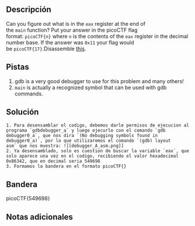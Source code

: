 ## Descripción

Can you figure out what is in the `eax` register at the end of the `main` function? Put your answer in the picoCTF flag format: `picoCTF{n}` where `n` is the contents of the `eax` register in the decimal number base. If the answer was `0x11` your flag would be `picoCTF{17}`.Disassemble [this](https://artifacts.picoctf.net/c/512/debugger0_a).

## Pistas

1. gdb is a very good debugger to use for this problem and many others!
2. `main` is actually a recognized symbol that can be used with gdb commands.

## Solución

```python()
1. Para desensamblar el codigo, debemos darle permisos de ejecucion al programa `gdbdebugger_a` y luego ejecurlo con el comando `gdb debugger0_a`, que nos dira `(No debugging symbols found in debugger0_a)`, por lo que utilizaremos el comando `(gdb) layout asm` que nos muestra: ![[debugger_A_asm.png]]
2. Ya desensamblado, solo es cuestion de buscar la variable `eax`, que solo aparece una vez en el codigo, recibiendo el valor hexadecimal 0x86342, que en decimal seria 549698
3. Formamos la bandera en el formato picoCTF{}

```

## Bandera

picoCTF{549698}

## Notas adicionales